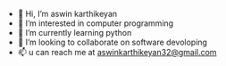 - 👋 Hi, I’m aswin karthikeyan
- 👀 I’m interested in computer programming
- 🌱 I’m currently learning python 
- 💞️ I’m looking to collaborate on software devoloping
- 📫 u can reach me at aswinkarthikeyan32@gmail.com

<!---
aswin-4/aswin-4 is a ✨ special ✨ repository because its `README.md` (this file) appears on your GitHub profile.
You can click the Preview link to take a look at your changes.
--->
